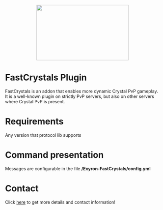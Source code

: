<p align="center">
  <img src="https://i.imgur.com/jOxHje1.png" width="300" height="180">
</p>

# FastCrystals Plugin

FastCrystals is an addon that enables more dynamic Crystal PvP gameplay. It is a well-known plugin on strictly PvP servers, but also on other servers where Crystal PvP is present.

# Requirements

Any version that protocol lib supports 
  
# Command presentation

Messages are configurable in the file **/Exyron-FastCrystals/config.yml**

# Contact

Click <a href="http://exyron.xyz/">here</a> to get more details and contact information!

